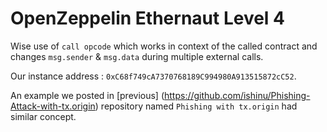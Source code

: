 # OpenZeppelin Ethernaut Level 4 

Wise use of `call opcode` which works in context of the called contract and changes `msg.sender` & `msg.data` during multiple external calls.

Our instance address : `0xC68f749cA7370768189C994980A913515872cC52`.

An example we posted in [previous] (https://github.com/ishinu/Phishing-Attack-with-tx.origin) repository named `Phishing with tx.origin` had similar concept. 